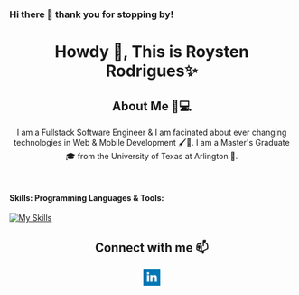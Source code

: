 ### Hi there 👋 thank you for stopping by!


<h1 align='center'>Howdy 🧑, This is Roysten Rodrigues✨ </h1>

<h2 align='center'>About Me 🧑💻</h2>

<p align='center'> I am a Fullstack Software Engineer & I am facinated about ever changing technologies in Web & Mobile Development 🖌🎨. I am a Master's Graduate 🎓 from the University of Texas at Arlington 🏫.</p>

<br>

#### Skills: Programming Languages & Tools:

[![My Skills](https://skillicons.dev/icons?i=js,html,css,sass,nodejs,react,vue,redux,aws,jest,dynamodb,java,kotlin,androidstudio,docker,git,linux)](https://skillicons.dev)

<h2 align='center'> Connect with me 📫 </h2>
<p align = 'center'>
<a href = "https://www.linkedin.com/in/roysten-rodrigues" target="_blank"> <img src=https://github.com/edent/SuperTinyIcons/blob/master/images/svg/linkedin.svg height='30' weight='30'/></a>
